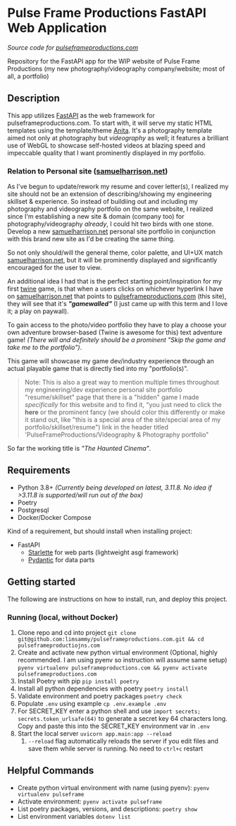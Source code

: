 # Pulse Frame Productions FastAPI Web Application

*Source code for [pulseframeproductions.com](pulseframeproductions.com)*

Repository for the FastAPI app for the WIP website of Pulse Frame Productions (my new photography/videography company/website; most of all, a portfolio)

## Description

This app utilizes [FastAPI](https://fastapi.tiangolo.com/) as the web framework for pulseframeproductions.com. To start with, it will serve my static HTML templates using the template/theme [Anita](https://themeforest.net/item/anita-photography-html-template/38873822). It's a photography template aimed not only at photography but *videography* as well; it features a brilliant use of WebGL to showcase self-hosted videos at blazing speed and impeccable quality that I want prominently displayed in my portfolio.

### Relation to Personal site ([samuelharrison.net](samuelharrison.net))

As I've begun to update/rework my resume and cover letter(s), I realized my site should not be an extension of describing/showing my engineering skillset & experience. So instead of buildiing out and including my photography and videography portfolio on the same website, I realized since I'm establishing a new site & domain (company too) for photography/videography *already*, I could hit two birds with one stone. Develop a new [samuelharrison.net](samuelharrison.net) personal site portfolio in conjunction with this brand new site as I'd be creating the same thing.

So not only should/will the general theme, color palette, and UI+UX match [samuelharrison.net](samuelharrison.net), but it will be prominently displayed and significantly encouraged for the user to view.

An additional idea I had that is the perfect starting point/inspiration for my first [twine]() game, is that when a users clicks on whichever hyperlink I have on [samuelharrison.net](samuelharrison.net) that points to [pulseframeproductions.com](pulseframeproductions.com) (this site), they will see that it's ***"gamewalled"*** (I just came up with this term and I love it; a play on paywall).

To gain access to the photo/video portfolio they have to play a choose your own adventure browser-based (Twine is awesome for this) text adventure game! *(There will and definitely should be a prominent "Skip the game and take me to the portfolio")*. 

This game will showcase my game dev/industry experience through an actual playable game that is directly tied into my "portfolio(s)".

> Note: This is also a great way to mention multiple times throughout my engineering/dev experience personal site portfolio "resume/skillset" page that there is a "hidden" game I made *specifically* for this website and to find it, "you just need to click the **here** or the prominent fancy (we should color this differently or make it stand out, like "this is a special area of the site/special area of my portfolio/skillset/resume") link in the header titled 'PulseFrameProductions/Videography & Photography portfolio"

So far the working title is *"The Haunted Cinema"*.

## Requirements

* Python 3.8+ *(Currently being developed on latest, 3.11.8. No idea if >3.11.8 is supported/will run out of the box)*
* Poetry
* Postgresql
* Docker/Docker Compose

Kind of a requirement, but should install when installing project:

* FastAPI
  * [Starlette](https://www.starlette.io/) for web parts  (lightweight asgi framework)
  * [Pydantic](https://docs.pydantic.dev/latest/) for data parts

## Getting started

The following are instructions on how to install, run, and deploy this project.

### Running (local, without Docker)

1. Clone repo and cd into project `git clone git@github.com:limsammy/pulseframeproductions.com.git && cd pulseframeproductiojns.com`
2. Create and activate new python virtual environment (Optional, highly recommended. I am using pyenv so instruction will assume same setup) `pyenv virtualenv pulseframeproductions.com && pyenv activate pulseframeproductions.com`
3. Install Poetry with pip `pip install poetry`
4. Install all python dependencies with poetry `poetry install`
5. Validate environment and poetry packages `poetry check`
6. Populate `.env` using example `cp .env.example .env`
7. For SECRET_KEY enter a python shell and use `import secrets; secrets.token_urlsafe(64)` to generate a secret key 64 characters long. Copy and paste this into the SECRET_KEY environment var in `.env`
8. Start the local server `uvicorn app.main:app --reload `
   1. `--reload` flag automatically reloads the server if you edit files and save them while server is running. No need to `ctrl+c` restart

## Helpful Commands

* Create python virtual environment with name (using pyenv): `pyenv virtualenv pulseframe`
* Activate environment: `pyenv activate pulseframe`
* List poetry packages, versions, and descriptions: `poetry show`
* List environment variables `dotenv list`